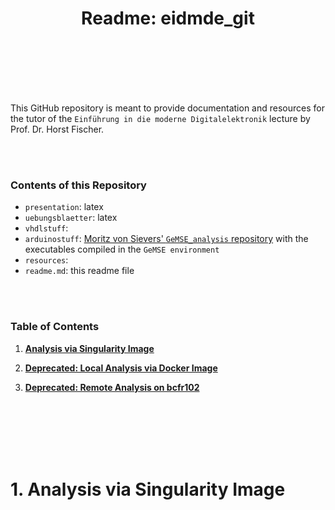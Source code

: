 <h1><center> Readme: eidmde_git </center></h1>

<br>
<br>
<br>
<br>
<br>

This GitHub repository is meant to provide documentation and resources for the tutor of the `Einführung in die moderne Digitalelektronik` lecture by Prof. Dr. Horst Fischer.

<br>
<br>

### Contents of this Repository

- `presentation`: latex 
- `uebungsblaetter`: latex 
- `vhdlstuff`: 
- `arduinostuff`: [Moritz von Sievers' `GeMSE_analysis` repository](https://github.com/vonsivers/GeMSE_analysis) with the executables compiled in the `GeMSE environment`
- `resources`: 
- `readme.md`: this readme file

<br>
<br>


### Table of Contents


1. **[Analysis via Singularity Image](#1.-Analysis-via-Singularity-Image)**<br>


2. **[Deprecated: Local Analysis via Docker Image](#2.-Deprecated:-Local-Analysis-via-Docker-Image)**<br>


3. **[Deprecated: Remote Analysis on bcfr102](#3.-Deprecated:-Remote-Analysis-on-bcfr102)**<br>


<br>
<br>
<br>
<br>
<br>


# 1. Analysis via Singularity Image

